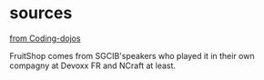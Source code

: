 # sources

[from Coding-dojos](http://codingdojo.org/cgi-bin/index.pl?KataCatalogue)

FruitShop comes from SGCIB'speakers who played it in their own compagny at Devoxx FR and NCraft at least.
